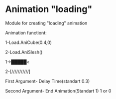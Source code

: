 # Animation "loading"
Module for creating "loading" animation

Animation functiont:
  
  1-Load.AniCube(0.4,0)
  
  2-Load.AniSlesh()
  
  1->█████<
  
  2-[///////////]


First Argument- Delay Time(standart 0.3)

Second Argument- End Animation(Standart 1) 1 or 0

